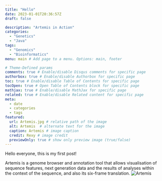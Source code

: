 ```yaml
---
title: "Hello"
date: 2023-01-01T20:36:57Z
draft: false

description: "Artemis in Action"
categories:
  - "Genetics"
  - "Java"
tags:
  - "Genomics"
  - "Bioinformatics"
menu: main # Add page to a menu. Options: main, footer

# Theme-Defined params
comments: true # Enable/disable Disqus comments for specific page
authorbox: true # Enable/disable Authorbox for specific page
toc: true # Enable/disable Table of Contents for specific page
tocOpen: true # Open Table of Contents block for specific page
mathjax: true # Enable/disable MathJax for specific page
related: true # Enable/disable Related content for specific page
meta:
  - date
  - categories
  - tags
featured:
  url: Artemis.jpg # relative path of the image
  alt: Artemis  # alternate text for the image
  caption: Artemis # image caption
  credit: Rexy # image credit
  previewOnly: true # show only preview image (true/false)
---
```


 Hello everyone, this is my first post!
  
 Artemis is a genome browser and annotation tool that allows visualisation of sequence features, next generation data and the results of analyses within the context of the sequence, and also its six-frame translation.
![Artemis](https://meanmachinerex.netlify.app/img/artemis.jpg)